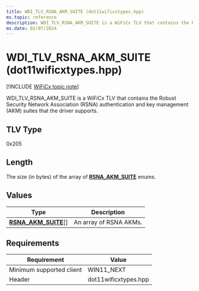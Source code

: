 ```yaml
---
title: WDI_TLV_RSNA_AKM_SUITE (dot11wificxtypes.hpp)
ms.topic: reference
description: WDI_TLV_RSNA_AKM_SUITE is a WiFiCx TLV that contains the RSNA AKM suites that the driver supports.
ms.date: 02/07/2024
---
```


# WDI_TLV_RSNA_AKM_SUITE (dot11wificxtypes.hpp)

[!INCLUDE [WiFiCx topic note](../includes/wificx-version-warning.md)]

WDI_TLV_RSNA_AKM_SUITE is a WiFiCx TLV that contains the Robust Security Network Association (RSNA) authentication and key management (AKM) suites that the driver supports.

## TLV Type

0x205

## Length

The size (in bytes) of the array of [**RSNA_AKM_SUITE**](/windows-hardware/drivers/ddi/windot11/ne-windot11-rsna_akm_suite) enums. 

## Values

| Type | Description |
|-----------------|-----------------|
| [**RSNA_AKM_SUITE**](/windows-hardware/drivers/ddi/windot11/ne-windot11-rsna_akm_suite)[] | An array of RSNA AKMs. |

## Requirements

|Requirement|Value|
|--- |--- |
|Minimum supported client|WIN11_NEXT|
|Header|dot11wificxtypes.hpp|
